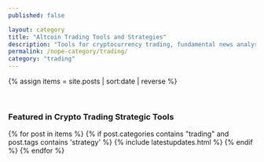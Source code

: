 ```yaml
---
published: false

layout: category
title: "Altcoin Trading Tools and Strategies"
description: "Tools for cryptocurrency trading, fundamental news analyses, guides to technical analysis."
permalink: /nope-category/trading/
category: "trading"
---
```


{% assign items = site.posts | sort:date | reverse %}

<div class="clearfix">&nbsp;</div>

<h3 class="cat-post clear"><strong>Featured in Crypto Trading Strategic Tools</strong></h3>

<section class="row columns twelve">
{% for post in items  %}
 {% if post.categories contains "trading" and post.tags contains 'strategy' %}
  {% include latestupdates.html %}
 {% endif %}
{% endfor %}
</section>

<div class="clearfix">&nbsp;</div>
